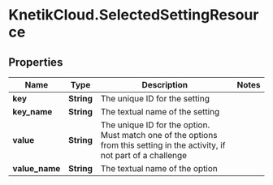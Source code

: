 # KnetikCloud.SelectedSettingResource

## Properties
Name | Type | Description | Notes
------------ | ------------- | ------------- | -------------
**key** | **String** | The unique ID for the setting | 
**key_name** | **String** | The textual name of the setting | 
**value** | **String** | The unique ID for the option. Must match one of the options from this setting in the activity, if not part of a challenge | 
**value_name** | **String** | The textual name of the option | 



